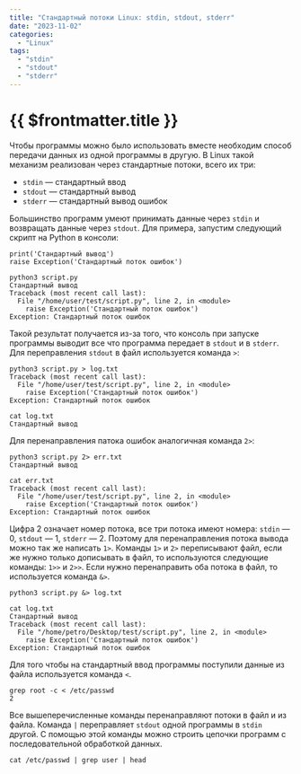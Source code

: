 ```yaml
---
title: "Стандартный потоки Linux: stdin, stdout, stderr"
date: "2023-11-02"
categories:
  - "Linux"
tags:
  - "stdin"
  - "stdout"
  - "stderr"
---
```


# {{ $frontmatter.title }}

Чтобы программы можно было использовать вместе необходим способ передачи данных из одной программы в другую. В Linux такой механизм реализован через стандартные потоки, всего их три:

* `stdin` — стандартный ввод
* `stdout` — стандартный вывод
* `stderr` — стандартный вывод ошибок

Большинство программ умеют принимать данные через `stdin` и возвращать данные через `stdout`. Для примера, запустим следующий скрипт на Python в консоли:

```
print('Стандартный вывод')
raise Exception('Стандартный поток ошибок')
```

```
python3 script.py
Стандартный вывод
Traceback (most recent call last):
  File "/home/user/test/script.py", line 2, in <module>
    raise Exception('Стандартный поток ошибок')
Exception: Стандартный поток ошибок
```

Такой результат получается из-за того, что консоль при запуске программы выводит все что программа передает в `stdout` и в `stderr`. Для переправления `stdout` в файл используется команда `>`:

```
python3 script.py > log.txt
Traceback (most recent call last):
  File "/home/user/test/script.py", line 2, in <module>
    raise Exception('Стандартный поток ошибок')
Exception: Стандартный поток ошибок
```

```
cat log.txt
Стандартный вывод
```

Для перенаправления патока ошибок аналогичная команда `2>`:

```
python3 script.py 2> err.txt
Стандартный вывод
```

```
cat err.txt 
Traceback (most recent call last):
  File "/home/user/test/script.py", line 2, in <module>
    raise Exception('Стандартный поток ошибок')
Exception: Стандартный поток ошибок
```

Цифра 2 означает номер потока, все три потока имеют номера: `stdin` — 0, `stdout` — 1, `stderr` — 2. Поэтому для перенаправления потока вывода можно так же написать `1>`. Команды `1>` и `2>` переписывают файл, если же нужно только дописывать в файл, то используются следующие команды: `1>>` и `2>>`. Если нужно перенаправить оба потока в файл, то используется команда `&>`.

```
python3 script.py &> log.txt
```

```
cat log.txt
Стандартный вывод
Traceback (most recent call last):
  File "/home/petro/Desktop/test/script.py", line 2, in <module>
    raise Exception('Стандартный поток ошибок')
Exception: Стандартный поток ошибок
```

Для того чтобы на стандартный ввод программы поступили данные из файла используется команда `<`.

```
grep root -c < /etc/passwd
2
```

Все вышеперечисленные команды перенаправляют потоки в файл и из файла. Команда `|` переправляет `stdout` одной программы в `stdin` другой. С помощью этой команды можно строить цепочки программ с последовательной обработкой данных.

```
cat /etc/passwd | grep user | head
```